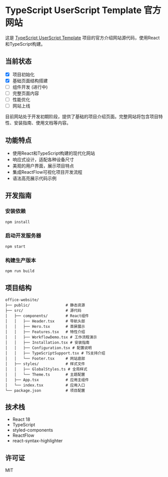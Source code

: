# TypeScript UserScript Template 官方网站

这是 [TypeScript UserScript Template](https://github.com/JSREI/typescript-userscript-template) 项目的官方介绍网站源代码，使用React和TypeScript构建。

## 当前状态

- [x] 项目初始化
- [x] 基础页面结构搭建
- [ ] 组件开发 (进行中)
- [ ] 完整页面内容
- [ ] 性能优化
- [ ] 网站上线

目前网站处于开发初期阶段，提供了基础的项目介绍页面。完整网站将包含项目特性、安装指南、使用文档等内容。

## 功能特点

- 使用React和TypeScript构建的现代化网站
- 响应式设计，适配各种设备尺寸
- 美观的用户界面，展示项目特点
- 集成ReactFlow可视化项目开发流程
- 语法高亮展示代码示例

## 开发指南

### 安装依赖

```bash
npm install
```

### 启动开发服务器

```bash
npm start
```

### 构建生产版本

```bash
npm run build
```

## 项目结构

```
office-website/
├── public/                # 静态资源
├── src/                   # 源代码
│   ├── components/        # React组件
│   │   ├── Header.tsx     # 导航头部
│   │   ├── Hero.tsx       # 首屏展示
│   │   ├── Features.tsx   # 特性介绍
│   │   ├── WorkflowDemo.tsx # 工作流程演示
│   │   ├── Installation.tsx # 安装指南
│   │   ├── Configuration.tsx # 配置说明
│   │   ├── TypeScriptSupport.tsx # TS支持介绍
│   │   └── Footer.tsx     # 网站底部
│   ├── styles/            # 样式文件
│   │   ├── GlobalStyles.ts # 全局样式
│   │   └── Theme.ts       # 主题配置
│   ├── App.tsx            # 应用主组件
│   └── index.tsx          # 应用入口
└── package.json           # 项目配置
```

## 技术栈

- React 18
- TypeScript
- styled-components
- ReactFlow
- react-syntax-highlighter

## 许可证

MIT 